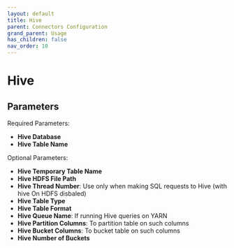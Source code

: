 ```yaml
---
layout: default
title: Hive
parent: Connectors Configuration
grand_parent: Usage
has_children: false
nav_order: 10
---
```


# Hive



## Parameters 

Required Parameters:

- **Hive Database**
- **Hive Table Name**

Optional Parameters:

- **Hive Temporary Table Name**
- **Hive HDFS File Path**
- **Hive Thread Number**: Use only when making SQL requests to Hive (with hive On HDFS disbaled)
- **Hive Table Type**
- **Hive Table Format**
- **Hive Queue Name**: If running Hive queries on YARN
- **Hive Partition Columns**: To partition table on such columns
- **Hive Bucket Columns**: To bucket table on such columns
- **Hive Number of Buckets**